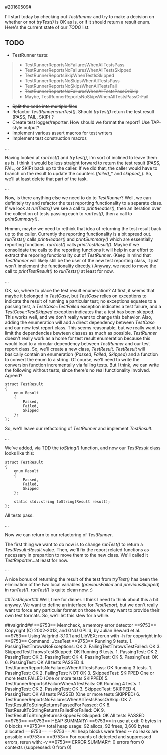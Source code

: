 #20160509#

I'll start today by checking out *TestRunner* and try to make a decision on whether or not *tryTest()* is OK as is, or if it should return a result enum.  Here's the current state of our _TODO_ list:

**TODO**
--------
* TestRunner tests:

>* <del>TestRunnerReportsNoFailuresWhenAllTestsPass</del>
>* TestRunnerReportsNoFailuresWhenAllTestsSkipped
>* TestRunnerReportsSkipWhenTestIsSkipped
>* TestRunnerReportsNoSkipsWhenAllTestsPass
>* TestRunnerReportsNoSkipsWhenAllTestsFail
>* <del>TestRunnerReportsNoFailuresWhenAllTestsPassOrSkip</del>
>* Maybe, TestRunnerReportsNoSkipsWhenAllTestsPassOrFail

* <del>Split the code into multiple files</del>
* Refactor *TestRunner::runTest()*.  Should *tryTest()* return the test result (PASS, FAIL, SKIP) ?
* Create test logger/reporter.  How should we format the report?  Use TAP-style output?
* Implement various assert macros for test writers
* Implement test construction macros

...

Having looked at *runTest()* and *tryTest()*, I'm sort of inclined to leave them as is.  I think it would be less straight forward to return the test result (PASS, FAIL, or SKIP) back up to the caller.  If we did that, the caller would have to branch on the result to update the counters (_failed\__* and _skipped\__).  So, we'll at least delete that part of the task.

...

Now, is there anything else we need to do to *TestRunner*?  Well, we can definitely try and refactor the test reporting functionality to a separate class.  If we look at *runTests()* we see a call to *printHeader()*, then an iteration over the collection of tests passing each to *runTest()*, then a call to *printSummary()*.

Hmmm, maybe we need to rethink that idea of returning the test result back up to the caller.  Currently the reporting functionality is a bit spread out.  *runTests()* calls *printHeader()* and *printSummary()* which are essentially reporting functions.  *runTest()* calls *printTestResult()*.  Maybe if we consolidate the calls to the reporting functions it will help in our effort to extract the reporing functionality out of *TestRunner*.  (Keep in mind that *TestRunner* will likely still be the user of the new test reporting class, it just won't implement the functionality directly.)  Anyway, we need to move the call to *printTestResult()* to *runTests()* at least for now.

...

OK, so, where to place the test result enumeration?  At first, it seems that maybe it belonged in *TestCase*, but *TestCase* relies on exceptions to indicate the result of running a particular test; no exceptions equates to a passing test, a *TestCase::TestFailed* exception indicates a test failure, and a *TestCase::TestSkipped* exception indicates that a test has been skipped.  This works well, and we don't really want to change this behavior.  Also, adding the enumeration will add a direct dependency between *TestCase* and our new test report class.  This seems reasonable, but we really want to limit the dependencies bewteen classes as much as possible.  *TestRunner* doesn't really work as a home for test result enumeration because this would lead to a circular dependency between *TestRunner* and our test report class.  So, we'll create a new class, *TestResult*.  *TestResult* will basically contain an enumeration (*Passed*, *Failed*, *Skipped*) and a function to convert the enum to a string.  Of course, we'll need to write the conversion function incrementally via failing tests.  But I think, we can write the following without tests, since there's no real functionality involved.  Agreed?

	struct TestResult
	{
		enum Result
		{
			Passed,
			Failed,
			Skipped
		};
	};

So, we'll leave our refactoring of *TestRunner* and implement *TestResult*.

...

We've added, via TDD the *toString()* function, and now our *TestResult* class looks like this:

	struct TestResult
	{
		enum Result
		{
			Passed,
			Failed,
			Skipped
		};

	    static std::string toString(Result result);
	};

All tests pass.

...

Now we can return to our refactoring of *TestRunner*.

The first thing we want to do now is to change *runTest()* to return a *TestResult::Result* value.  Then, we'll fix the report related functions as necessary in prepartion to move them to the new class.  We'll called it *TestReporter*...at least for now.

...

A nice bonus of returning the result of the test from *tryTest()* has been the elimination of the two local variables (*previousFailed* and *previousSkipped*) in *runTest()*.  *runTest()* is quite clean now.  :)

##*TestReport*##
Well, time for dinner.  I think I need to think about this a bit anyway.  We want to define an interface for *TestReport*, but we don't really want to force any particular format on those who may want to provide their own test formats.  So, we'll let this stew for a while.

##valgrind##
	==9753== Memcheck, a memory error detector
	==9753== Copyright (C) 2002-2013, and GNU GPL'd, by Julian Seward et al.
	==9753== Using Valgrind-3.10.1 and LibVEX; rerun with -h for copyright info
	==9753== Command: ./casTest
	==9753== 
	Running 9 tests.
		1. PassingTestThrowsNoExceptions: OK
		2. FailingTestThrowsTestFailed: OK
		3. SkippedTestThrowsTestSkipped: OK
		   Running 6 tests.
			   1. PassingTest: OK
			   2. PassingTest: OK
			   3. PassingTest: OK
			   4. PassingTest: OK
			   5. PassingTest: OK
			   6. PassingTest: OK
		   All tests PASSED
		4. TestRunnerReportsNoFailuresWhenAllTestsPass: OK
		   Running 3 tests.
			   1. PassingTest: OK
			   2. FailingTest: NOT OK
			   3. SkippedTest: SKIPPED
		   One or more tests FAILED (One or more tests SKIPPED)
		5. TestRunnerReportsAFailureWhenATestFails: OK
		   Running 4 tests.
			   1. PassingTest: OK
			   2. PassingTest: OK
			   3. SkippedTest: SKIPPED
			   4. PassingTest: OK
		   All tests PASSED (One or more tests SKIPPED)
		6. TestRunnerReportsNoFailuresWhenAllTestsPassOrSkip: OK
		7. TestResultToStringReturnsPassedForPassed: OK
		8. TestResultToStringReturnsFailedForFailed: OK
		9. TestResultToStringReturnsSkippedForSkipped: OK
	All tests PASSED
	==9753== 
	==9753== HEAP SUMMARY:
	==9753==     in use at exit: 0 bytes in 0 blocks
	==9753==   total heap usage: 92 allocs, 92 frees, 3,609 bytes allocated
	==9753== 
	==9753== All heap blocks were freed -- no leaks are possible
	==9753== 
	==9753== For counts of detected and suppressed errors, rerun with: -v
	==9753== ERROR SUMMARY: 0 errors from 0 contexts (suppressed: 0 from 0)
